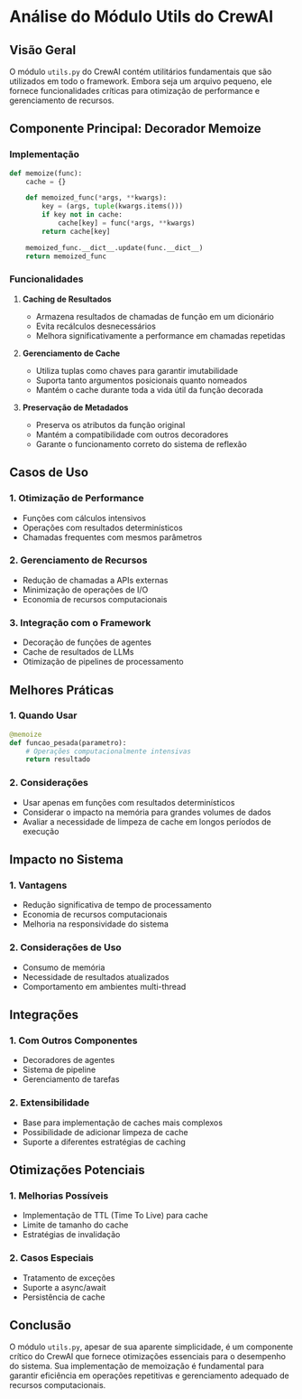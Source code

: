 # Análise do Módulo Utils do CrewAI

## Visão Geral
O módulo `utils.py` do CrewAI contém utilitários fundamentais que são utilizados em todo o framework. Embora seja um arquivo pequeno, ele fornece funcionalidades críticas para otimização de performance e gerenciamento de recursos.

## Componente Principal: Decorador Memoize

### Implementação
```python
def memoize(func):
    cache = {}

    def memoized_func(*args, **kwargs):
        key = (args, tuple(kwargs.items()))
        if key not in cache:
            cache[key] = func(*args, **kwargs)
        return cache[key]

    memoized_func.__dict__.update(func.__dict__)
    return memoized_func
```

### Funcionalidades

1. **Caching de Resultados**
   - Armazena resultados de chamadas de função em um dicionário
   - Evita recálculos desnecessários
   - Melhora significativamente a performance em chamadas repetidas

2. **Gerenciamento de Cache**
   - Utiliza tuplas como chaves para garantir imutabilidade
   - Suporta tanto argumentos posicionais quanto nomeados
   - Mantém o cache durante toda a vida útil da função decorada

3. **Preservação de Metadados**
   - Preserva os atributos da função original
   - Mantém a compatibilidade com outros decoradores
   - Garante o funcionamento correto do sistema de reflexão

## Casos de Uso

### 1. Otimização de Performance
- Funções com cálculos intensivos
- Operações com resultados determinísticos
- Chamadas frequentes com mesmos parâmetros

### 2. Gerenciamento de Recursos
- Redução de chamadas a APIs externas
- Minimização de operações de I/O
- Economia de recursos computacionais

### 3. Integração com o Framework
- Decoração de funções de agentes
- Cache de resultados de LLMs
- Otimização de pipelines de processamento

## Melhores Práticas

### 1. Quando Usar
```python
@memoize
def funcao_pesada(parametro):
    # Operações computacionalmente intensivas
    return resultado
```

### 2. Considerações
- Usar apenas em funções com resultados determinísticos
- Considerar o impacto na memória para grandes volumes de dados
- Avaliar a necessidade de limpeza de cache em longos períodos de execução

## Impacto no Sistema

### 1. Vantagens
- Redução significativa de tempo de processamento
- Economia de recursos computacionais
- Melhoria na responsividade do sistema

### 2. Considerações de Uso
- Consumo de memória
- Necessidade de resultados atualizados
- Comportamento em ambientes multi-thread

## Integrações

### 1. Com Outros Componentes
- Decoradores de agentes
- Sistema de pipeline
- Gerenciamento de tarefas

### 2. Extensibilidade
- Base para implementação de caches mais complexos
- Possibilidade de adicionar limpeza de cache
- Suporte a diferentes estratégias de caching

## Otimizações Potenciais

### 1. Melhorias Possíveis
- Implementação de TTL (Time To Live) para cache
- Limite de tamanho do cache
- Estratégias de invalidação

### 2. Casos Especiais
- Tratamento de exceções
- Suporte a async/await
- Persistência de cache

## Conclusão
O módulo `utils.py`, apesar de sua aparente simplicidade, é um componente crítico do CrewAI que fornece otimizações essenciais para o desempenho do sistema. Sua implementação de memoização é fundamental para garantir eficiência em operações repetitivas e gerenciamento adequado de recursos computacionais.
